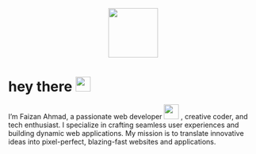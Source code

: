 
<div id="header" align="center">
  <img src="https://media.giphy.com/media/M9gbBd9nbDrOTu1Mqx/giphy.gif" width="100"/>
</div>
<h1>
  hey there
  <img src="https://media.giphy.com/media/hvRJCLFzcasrR4ia7z/giphy.gif" width="30px"/>
</h1>

I’m Faizan Ahmad, a passionate web developer <img src="https://media.giphy.com/media/WUlplcMpOCEmTGBtBW/giphy.gif" width="30"> , creative coder, and tech enthusiast. I specialize in crafting seamless user experiences and building dynamic web applications. My mission is to translate innovative ideas into pixel-perfect, blazing-fast websites and applications.
